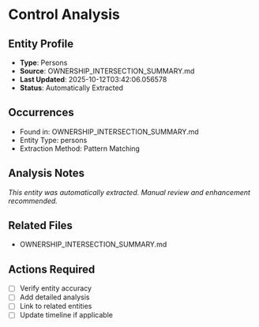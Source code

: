 # Control Analysis

## Entity Profile
- **Type**: Persons
- **Source**: OWNERSHIP_INTERSECTION_SUMMARY.md
- **Last Updated**: 2025-10-12T03:42:06.056578
- **Status**: Automatically Extracted

## Occurrences
- Found in: OWNERSHIP_INTERSECTION_SUMMARY.md
- Entity Type: persons
- Extraction Method: Pattern Matching

## Analysis Notes
*This entity was automatically extracted. Manual review and enhancement recommended.*

## Related Files
- OWNERSHIP_INTERSECTION_SUMMARY.md

## Actions Required
- [ ] Verify entity accuracy
- [ ] Add detailed analysis
- [ ] Link to related entities
- [ ] Update timeline if applicable
